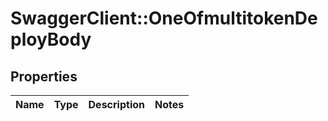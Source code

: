 # SwaggerClient::OneOfmultitokenDeployBody

## Properties
Name | Type | Description | Notes
------------ | ------------- | ------------- | -------------


